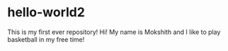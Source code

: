 # hello-world2
This is my first ever repository!
Hi! My name is Mokshith and I like to play basketball in my free time!
